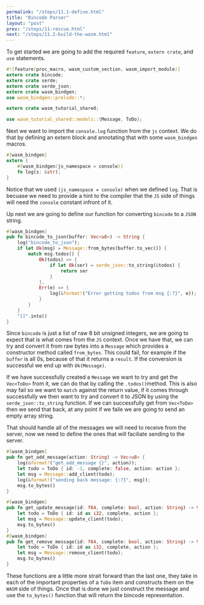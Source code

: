```yaml
---
permalink: "/steps/11.1-define.html"
title: "Bincode Parser"
layout: "post"
prev: "/steps/11-rescue.html"
next: "/steps/11.2-build-the-wasm.html"
---
```

<div class="explain">
To get started we are going to add the required <code>feature</code>, <code>extern crate</code>, and <code>use</code> statements.
</div>

```rust
#![feature(proc_macro, wasm_custom_section, wasm_import_module)]
extern crate bincode;
extern crate serde;
extern crate serde_json;
extern crate wasm_bindgen;
use wasm_bindgen::prelude::*;

extern crate wasm_tutorial_shared;

use wasm_tutorial_shared::models::{Message, ToDo};
```
<div class="explain">
Next we want to import the <code>console.log</code> function from the <code>js</code> context. We do that by defining an extern block and annotating that with some <code>wasm_bindgen</code> macros.
</div>

```rust
#[wasm_bindgen]
extern {
    #[wasm_bindgen(js_namespace = console)]
    fn log(s: &str);
}
```
<div class="explain">
<p>Notice that we used <code>(js_namespace = console)</code> when we defined <code>log</code>. That is becuase we need to provide a hint to the compiler that the <code>JS</code> side of things will need the <code>console</code> constant infront of it.</p>
<p>Up next we are going to define our function for converting <code>bincode</code> to a <code>JSON</code> string.</p>
</div>

```rust
#[wasm_bindgen]
pub fn bincode_to_json(buffer: Vec<u8>) -> String {
    log("bincode_to_json");
    if let Ok(msg) = Message::from_bytes(buffer.to_vec()) {
        match msg.todos() {
            Ok(todos) => {
                if let Ok(ser) = serde_json::to_string(&todos) {
                    return ser
                }
            },
            Err(e) => {
                log(&format!("Error getting todos from msg {:?}", e));
            }
        }
    }
    "[]".into()
}
```
<div class="explain">
<p>Since <code>bincode</code> is just a list of raw 8 bit unsigned integers, we are going to expect that is what comes from the <code>JS</code> context. Once we have that, we can try and convert it from raw bytes into a <code>Message</code> which provides a constructor method called <code>from_bytes</code>. This could fail, for example if the <code>buffer</code> is all 0s, because of that it returns a <code>result</code>. If the conversion is successful we end up with <code>Ok(Message)</code>.</p>
<p>If we have successfully created a <code>Message</code> we want to try and get the <code>Vec&lt;ToDo&gt;</code> from it, we can do that by calling the <code>.todos()</code>method. This is also may fail so we want to <code>match</code> against the return value, if it comes through successfully we then want to try and convert it to JSON by using the <code>serde_json::to_string</code> function. If we can successfully get from <code>Vec&lt;ToDo&gt;</code> then we send that back, at any point if we faile we are going to send an empty array string.</p>
<p>That should handle all of the messages we will need to receive from the server, now we need to define the ones that will faciliate sending to the server.</p>
</div>

```rust
#[wasm_bindgen]
pub fn get_add_message(action: String) -> Vec<u8> {
    log(&format!("get_add_message {}", action));
    let todo = ToDo { id: -1, complete: false, action: action };
    let msg = Message::add_client(todo);
    log(&format!("sending back message: {:?}", msg));
    msg.to_bytes()
}

#[wasm_bindgen]
pub fn get_update_message(id: f64, complete: bool, action: String) -> Vec<u8> {
    let todo = ToDo { id: id as i32, complete, action };
    let msg = Message::update_client(todo);
    msg.to_bytes()
}
#[wasm_bindgen]
pub fn get_remove_message(id: f64, complete: bool, action: String) -> Vec<u8> {
    let todo = ToDo { id: id as i32, complete, action };
    let msg = Message::remove_client(todo);
    msg.to_bytes()
}
```
<div class="explain">
These functions are a little more strait forward than the last one, they take in each of the important properties of a <code>ToDo</code> item and constructs them on the <code>WASM</code> side of things. Once that is done we just construct the message and use the <code>to_bytes()</code> function that will return the bincode representation. 
</div>
